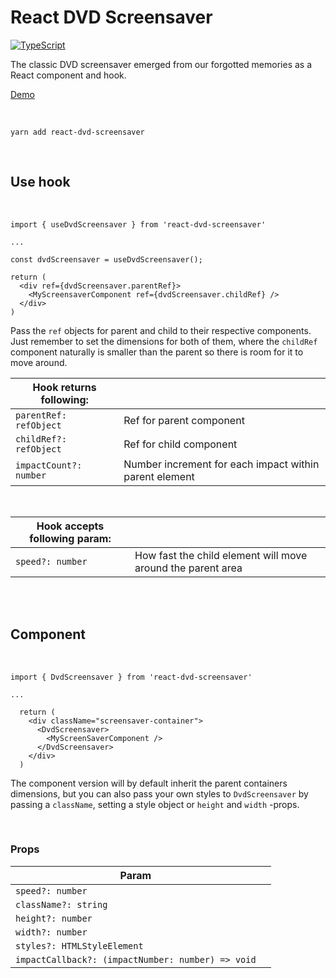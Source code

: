# React DVD Screensaver

[![TypeScript](https://badges.frapsoft.com/typescript/code/typescript.svg?v=101)](https://github.com/ellerbrock/typescript-badges/)

The classic DVD screensaver emerged from our forgotted memories as a React component and hook.

[Demo](https://codesandbox.io/s/react-dvd-screensaver-demo-mp563)

<br>

```
yarn add react-dvd-screensaver
```
<br>

## Use hook
<br>

```
import { useDvdScreensaver } from 'react-dvd-screensaver'

...

const dvdScreensaver = useDvdScreensaver();

return (
  <div ref={dvdScreensaver.parentRef}>
    <MyScreensaverComponent ref={dvdScreensaver.childRef} />
  </div>
)
```

Pass the `ref` objects for parent and child to their respective components. Just remember to set the dimensions for both of them, where the `childRef` component naturally is smaller than the parent so there is room for it to move around.

| Hook returns following:||
| ------------- | ------------- |
|`parentRef: refObject`| Ref for parent component|
|`childRef?: refObject`| Ref for child component|
|`impactCount?: number`| Number increment for each impact within parent element|

<br>

| Hook accepts following param:         ||
| ------------- | ------------- |
|`speed?: number`| How fast the child element will move around the parent area |

<br>
<br>

## Component
<br>

```
import { DvdScreensaver } from 'react-dvd-screensaver'

...

  return (
    <div className="screensaver-container">
      <DvdScreensaver>
        <MyScreenSaverComponent />
      </DvdScreensaver>
    </div>
  )
```
The component version will by default inherit the parent containers dimensions, but you can also pass your own styles to `DvdScreensaver` by passing a `className`, setting a style object or `height` and `width` -props.


<br>


### Props

| Param         |  |
| ------------- | ------------- |
|`speed?: number`||
|`className?: string`||
|`height?: number`||
|`width?: number`||
|`styles?: HTMLStyleElement`||
|`impactCallback?: (impactNumber: number) => void`|


